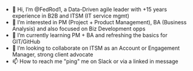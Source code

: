 - 👋 Hi, I’m @FedRod1, a Data-Driven agile leader with +15 years experience in B2B and ITSM (IT service mgmt)
- 👀 I’m interested in PM (Project + Product Management), BA (Business Analysis) and also focused on Biz Development opps
- 🌱 I’m currently learning PM + BA and refreshing the basics for GIT/GitHub
- 💞️ I’m looking to collaborate on ITSM as an Account or Engagement Manager, strong client advocate
- 📫 How to reach me "ping" me on Slack or via a linked in message

<!---
FedRod1/FedRod1 is a ✨ special ✨ repository because its `README.md` (this file) appears on your GitHub profile.
You can click the Preview link to take a look at your changes.
--->

